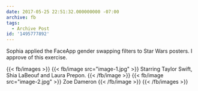 ```yaml
---
date: 2017-05-25 22:51:32.000000000 -07:00
archive: fb
tags: 
  - Archive Post
id: '1495777892'
---
```


Sophia applied the FaceApp gender swapping filters to Star Wars posters. I approve of this exercise.

{{< fb/images >}}
{{< fb/image src="image-1.jpg" >}}
Starring Taylor Swift, Shia LaBeouf and Laura Prepon.
{{< /fb/image >}}
{{< fb/image src="image-2.jpg" >}}
Zoe Dameron
{{< /fb/image >}}
{{< /fb/images >}}
